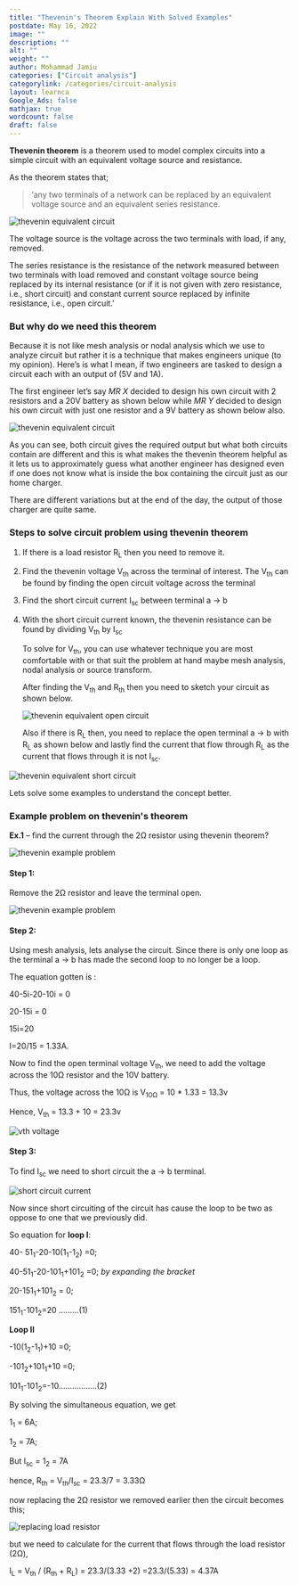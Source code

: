 ```yaml
---
title: "Thevenin's Theorem Explain With Solved Examples"
postdate: May 16, 2022
image: ""
description: ""
alt: ""
weight: ""
author: Mohammad Jamiu
categories: ["Circuit analysis"]
categorylink: /categories/circuit-analysis
layout: learnca
Google_Ads: false
mathjax: true
wordcount: false
draft: false
---
```


**Thevenin theorem** is a theorem used to model complex circuits into a simple circuit with an equivalent voltage source and resistance.

As the theorem states that;

> ‘any two terminals of a network can be replaced by an equivalent voltage source and an equivalent series resistance.

<img loading="lazy" src="/images/thev_1.webp" alt="thevenin equivalent circuit">

The voltage source is the voltage across the two terminals with load, if any, removed.

The series resistance is the resistance of the network measured between two terminals with load removed and constant voltage source being replaced by its internal resistance (or if it is not given with zero resistance, i.e., short circuit) and constant current source replaced by infinite resistance, i.e., open circuit.’

### But why do we need this theorem

Because it is not like mesh analysis or nodal analysis which we use to analyze circuit but rather it is a technique that makes engineers unique (to my opinion). Here’s is what I mean, if two engineers are tasked to design a circuit each with an output of (5V and 1A).

The first engineer let’s say _MR X_ decided to design his own circuit with 2 resistors and a 20V battery as shown below while _MR Y_ decided to design his own circuit with just one resistor and a 9V battery as shown below also.

<img loading="lazy" src="/images/thev_8.webp" alt="thevenin equivalent circuit">

As you can see, both circuit gives the required output but what both circuits contain are different and this is what makes the thevenin theorem helpful as it lets us to approximately guess what another engineer has designed even if one does not know what is inside the box containing the circuit just as our home charger.

There are different variations but at the end of the day, the output of those charger are quite same.

### Steps to solve circuit problem using thevenin theorem

1. If there is a load resistor R<sub>L</sub> then you need to remove it.
2. Find the thevenin voltage V<sub>th</sub> across the terminal of interest. The V<sub>th</sub> can be found by finding the open circuit voltage across the terminal
3. Find the short circuit current I<sub>sc</sub> between terminal a &#8594; b
4. With the short circuit current known, the thevenin resistance can be found by dividing V<sub>th</sub> by I<sub>sc</sub>

   To solve for V<sub>th</sub>, you can use whatever technique you are most comfortable with or that suit the problem at hand maybe mesh analysis, nodal analysis or source transform.

   After finding the V<sub>th</sub> and R<sub>th</sub> then you need to sketch your circuit as shown below.

   <img loading="lazy" src="/images/thev_9.webp" alt="thevenin equivalent open circuit">

   Also if there is R<sub>L</sub> then, you need to replace the open terminal a &#8594; b with R<sub>L</sub> as shown below and lastly find the current that flow through R<sub>L</sub> as the current that flows through it is not I<sub>sc</sub>.

<img loading="lazy" src="/images/thev_10.webp" alt="thevenin equivalent short circuit">


Lets solve some examples to understand the concept better.

### Example problem on thevenin's theorem

**Ex.1** – find the current through the 2&#8486; resistor using thevenin theorem?

<img loading="lazy" src="/images/thev_7.webp" alt="thevenin example problem">

#### Step 1:

Remove the 2&#8486; resistor and leave the terminal open.

<img loading="lazy" src="/images/thev_4.webp" alt="thevenin example problem">
 
#### Step 2:

Using mesh analysis, lets analyse the circuit.
Since there is only one loop as the terminal a &#8594; b has made the second loop to no longer be a loop.

The equation gotten is :

40-5i-20-10i = 0

20-15i = 0

15i=20

I=20/15 = 1.33A.

Now to find the open terminal voltage V<sub>th</sub>, we need to add the voltage across the 10&#8486; resistor and the 10V battery.

Thus, the voltage across the 10&#8486; is V<sub>10&#8486;</sub> = 10 \* 1.33 = 13.3v

Hence, V<sub>th</sub> = 13.3 + 10 = 23.3v

<img loading="lazy" src="/images/thev_6 (1)_1.jpg" alt="vth voltage">

#### Step 3:

To find I<sub>sc</sub> we need to short circuit the a &#8594; b terminal.

<img loading="lazy" src="/images/thev_5 (1)_1.jpg" alt="short circuit current">

Now since short circuiting of the circuit has cause the loop to be two as oppose to one that we previously did.

So equation for **loop I**:

40- 51<sub>1</sub>-20-10(1<sub>1</sub>-1<sub>2</sub>) =0;

40-51<sub>1</sub>-20-101<sub>1</sub>+101<sub>2</sub> =0; _by expanding the bracket_

20-151<sub>1</sub>+101<sub>2</sub> = 0;

151<sub>1</sub>-101<sub>2</sub>=20 ………(1)

**Loop II**

-10(1<sub>2</sub>-1<sub>1</sub>)+10 =0;

-101<sub>2</sub>+101<sub>1</sub>+10 =0;

101<sub>1</sub>-101<sub>2</sub>=-10……………..(2)

By solving the simultaneous equation, we get

1<sub>1</sub> = 6A;

1<sub>2</sub> = 7A;

But I<sub>sc</sub> = 1<sub>2</sub> = 7A

hence, R<sub>th</sub> = V<sub>th</sub>/I<sub>sc</sub> = 23.3/7 = 3.33&#8486;

now replacing the 2&#8486; resistor we removed earlier then the circuit becomes this;

<img loading="lazy" src="/images/thev_3.webp" alt="replacing load resistor">

but we need to calculate for the current that flows through the load resistor (2&#8486;),

I<sub>L</sub> = V<sub>th</sub> / (R<sub>th</sub> + R<sub>L</sub>) = 23.3/(3.33 +2) =23.3/(5.33) = 4.37A
